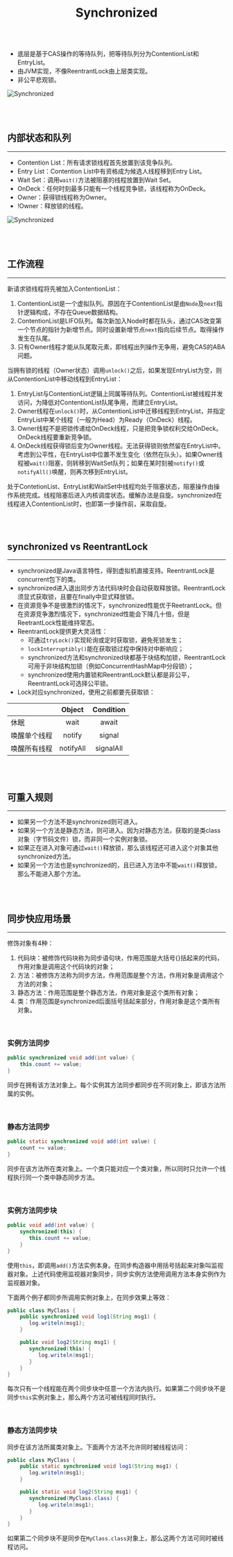 # <center>Synchronized</center>



<br></br>

* 底层是基于CAS操作的等待队列，把等待队列分为ContentionList和EntryList。
* 由JVM实现，不像ReentrantLock由上层类实现。
* 非公平悲观锁。

![Synchronized](./Images/synchronized.png)

<br></br>



## 内部状态和队列
----
* Contention List：所有请求锁线程首先放置到该竞争队列。
* Entry List：Contention List中有资格成为候选人线程移到Entry List。
* Wait Set：调用`wait()`方法被阻塞的线程放置到Wait Set。
* OnDeck：任何时刻最多只能有一个线程竞争锁，该线程称为OnDeck。
* Owner：获得锁线程称为Owner。
* !Owner：释放锁的线程。

![Synchronized](./Images/synchronized.png)

<br></br>



## 工作流程
----
新请求锁线程将先被加入ContentionList：
1. ContentionList是一个虚拟队列。原因在于ContentionList是由`Node`及`next`指针逻辑构成，不存在Queue数据结构。
2. ContentionList是LIFO队列。每次新加入Node时都在队头，通过CAS改变第一个节点的指针为新增节点。同时设置新增节点`next`指向后续节点。取得操作发生在队尾。
3. 只有Owner线程才能从队尾取元素，即线程出列操作无争用，避免CAS的ABA问题。

当拥有锁的线程（Owner状态）调用`unlock()`之后，如果发现EntryList为空，则从ContentionList中移动线程到EntryList：
1. EntryList与ContentionList逻辑上同属等待队列。ContentionList被线程并发访问，为降低对ContentionList队尾争用，而建立EntryList。
2. Owner线程在`unlock()`时，从ContentionList中迁移线程到EntryList，并指定EntryList中某个线程（一般为Head）为Ready（OnDeck）线程。
3. Owner线程不是把锁传递给OnDeck线程，只是把竞争锁权利交给OnDeck。OnDeck线程要重新竞争锁。
4. OnDeck线程获得锁后变为Owner线程。无法获得锁则依然留在EntryList中。考虑到公平性，在EntryList中位置不发生变化（依然在队头）。如果Owner线程被`wait()`阻塞，则转移到WaitSet队列；如果在某时刻被`notify()`或`notifyAll()`唤醒，则再次移到EntryList。

处于ContetionList、EntryList和WaitSet中线程均处于阻塞状态，阻塞操作由操作系统完成。线程阻塞后进入内核调度状态。缓解办法是自旋。synchronized在线程进入ContentionList时，也即第一步操作前，采取自旋。
 
<br></br>



## synchronized vs ReentrantLock
----
* synchronized是Java语言特性，得到虚拟机直接支持。ReentrantLock是concurrent包下的类。
* synchronized进入退出同步方法代码块时会自动获取释放锁。ReentrantLock须显式获取锁，且要在finally中显式释放锁。
* 在资源竞争不是很激烈的情况下，synchronized性能优于ReetrantLock。但在资源竞争激烈情况下，synchronized性能会下降几十倍，但是ReetrantLock性能维持常态。
* ReentrantLock提供更大灵活性：
    * 可通过`tryLock()`实现轮询或定时获取锁，避免死锁发生；
    * `lockInterruptibly()`能在获取锁过程中保持对中断响应；
    * synchronized方法和synchronized块都基于块结构加锁，ReentrantLock可用于非块结构加锁（例如ConcurrentHashMap中分段锁）；
    * synchronized使用内置锁和ReentrantLock默认都是非公平，ReentrantLock可选择公平锁。
* Lock对应synchronized，使用之前都要先获取锁：

|            |    Object  | Condition  |
| ---------- | :--------: | :--------: |
| 休眠        |   wait     |  await     |
| 唤醒单个线程 |   notify   |  signal    |
| 唤醒所有线程 |  notifyAll | signalAll  |
                                     
<br></br>



## 可重入规则
----
* 如果另一个方法不是synchronized则可进入。
* 如果另一个方法是静态方法，则可进入。因为对静态方法，获取的是类class对象（字节码文件）锁，而非同一个实例对象锁。
* 如果正在进入对象可通过`wait()`释放锁，那么该线程还可进入这个对象其他synchronized方法。
* 如果另一个方法也是synchronized的，且已进入方法中不能`wait()`释放锁，那么不能进入那个方法。

<br></br>



## 同步快应用场景
----
修饰对象有4种： 
1. 代码块：被修饰代码块称为同步语句块，作用范围是大括号{}括起来的代码，作用对象是调用这个代码块的对象； 
2. 方法：被修饰方法称为同步方法，作用范围是整个方法，作用对象是调用这个方法的对象； 
3. 静态方法：作用范围是整个静态方法，作用对象是这个类所有对象； 
4. 类：作用范围是synchronized后面括号括起来部分，作用对象是这个类所有对象。

<br>


### 实例方法同步

``` java
public synchronized void add(int value) {
    this.count += value;
}
```

同步在拥有该方法对象上。每个实例其方法同步都同步在不同对象上，即该方法所属的实例。

<br>


### 静态方法同步

``` java
public static synchronized void add(int value) {
    count += value;
}
```

同步在该方法所在类对象上。一个类只能对应一个类对象，所以同时只允许一个线程执行同一个类中静态同步方法。

<br>


### 实例方法同步块

``` java
public void add(int value) {
    synchronized(this) {
       this.count += value;
    }
}
```

使用`this`，即调用`add()`方法实例本身。在同步构造器中用括号括起来对象叫监视器对象。上述代码使用监视器对象同步，同步实例方法使用调用方法本身实例作为监视器对象。

下面两个例子都同步所调用实例对象上，在同步效果上等效：
``` java
public class MyClass {
    public synchronized void log1(String msg1) {
       log.writeln(msg1);
    }

    public void log2(String msg1) {
       synchronized(this) {
          log.writeln(msg1);
       }
    }
}
```

每次只有一个线程能在两个同步块中任意一个方法内执行。如果第二个同步块不是同步`this`实例对象上，那么两个方法可被线程同时执行。

<br>


### 静态方法同步块
同步在该方法所属类对象上。下面两个方法不允许同时被线程访问：

``` java
public class MyClass {
    public static synchronized void log1(String msg1) {
       log.writeln(msg1);
    }

    public static void log2(String msg1) {
       synchronized(MyClass.class) {
          log.writeln(msg1);
       }
    }
}
```

如果第二个同步块不是同步在`MyClass.class`对象上，那么这两个方法可同时被线程访问。

<br></br>
